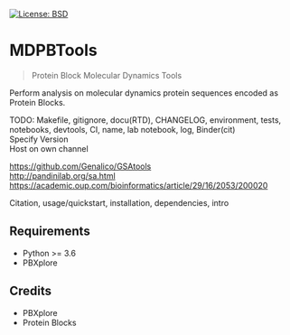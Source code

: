 [![License: BSD](https://img.shields.io/badge/License-BSD-blue.svg)](https://opensource.org/licenses/BSD-3-Clause)

# MDPBTools
> Protein Block Molecular Dynamics Tools

Perform analysis on molecular dynamics protein sequences encoded as Protein Blocks.

TODO: Makefile, gitignore, docu(RTD), CHANGELOG, environment, tests, notebooks, devtools, CI, name, lab notebook, log, Binder(cit)  
Specify Version  
Host on own channel

https://github.com/Genalico/GSAtools  
http://pandinilab.org/sa.html  
https://academic.oup.com/bioinformatics/article/29/16/2053/200020  

Citation, usage/quickstart, installation, dependencies, intro

## Requirements

- Python >= 3.6
- PBXplore

## Credits

- PBXplore
- Protein Blocks
